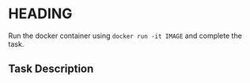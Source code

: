 # HEADING

Run the docker container using `docker run -it IMAGE` and complete the task.

## Task Description
